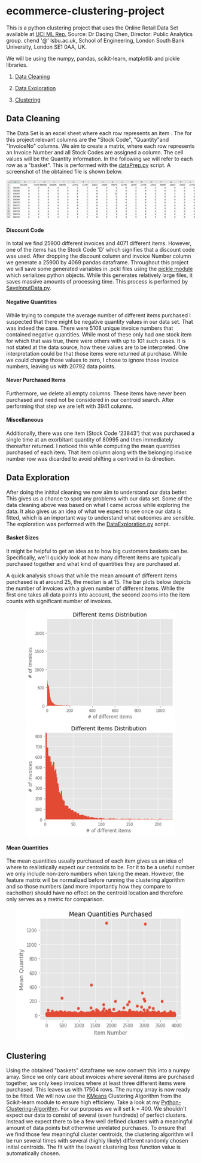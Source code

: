 # ecommerce-clustering-project
This is a python clustering project that uses the Online Retail Data Set available at [UCI ML Rep.](https://archive.ics.uci.edu/ml/datasets/online+retail#)
Source:  Dr Daqing Chen, Director: Public Analytics group. chend '@' lsbu.ac.uk, School of Engineering, London South Bank University, London SE1 0AA, UK.

We will be using the numpy, pandas, scikit-learn, matplotlib and pickle libraries. 

1. [Data Cleaning](https://github.com/gmoharram/ecommerce-clustering-project#data-cleaning)

2. [Data Exploration](https://github.com/gmoharram/ecommerce-clustering-project#data-exploration)

3. [Clustering](https://github.com/gmoharram/ecommerce-clustering-project#data-exploration)

## Data Cleaning

The Data Set is an excel sheet where each row represents an item . The for this project relevant columns are the "Stock Code", "Quantity"and "InvoiceNo" columns. We aim to create a matrix, where each row represents an Invoice Number and all Stock Codes are assigned a column. The cell values will be the Quantity information. In the following we will refer to each row as a "basket". This is performed with the [dataPrep.py](https://github.com/gmoharram/ecommerce-clustering-project/blob/main/dataPrep.py) script. A screenshot of the obtained file is shown below. 

![Baskets](https://github.com/gmoharram/ecommerce-clustering-project/blob/main/2021-01-07.png "Baskets")


#### Discount Code

In total we find 25900 different invoices and 4071 different items. However, one of the items has the Stock Code 'D' which signifies that a discount code was used. After dropping the discount column and invoice Number column we generate a 25900 by 4069 pandas dataframe. Throughout this project we will save some generated variables in .pckl files using the [pickle module](https://docs.python.org/3/library/pickle.html) which serializes python objects. While this generates relatively large files, it saves massive amounts of processing time. This process is performed by [SaveInputData.py](https://github.com/gmoharram/ecommerce-clustering-project/blob/main/SaveInputData.py).

#### Negative Quantities

While trying to compute the average number of different items purchased I suspected that there might be negative quantity values in our data set. That was indeed the case. There were 5108 unique invoice numbers that contained negative quantities. While most of these only had one stock item for which that was true, there were others with up to 101 such cases. It is not stated at the data source, how these values are to be interpreted. One interpretation could be that those items were returned at purchase. While we could change those values to zero, I chose to ignore those invoice numbers, leaving us with 20792 data points. 

#### Never Purchased Items

Furthermore, we delete all empty columns. These items have never been purchased and need not be considered in our centroid search. After performing that step we are left with 3941 columns. 

#### Miscellaneous

Additionally, there was one item (Stock Code '23843') that was purchased a single time at an exorbitant quantity of 80995 and then immediately thereafter returned. I noticed this while computing the mean quantities purchased of each item. That item column along with the belonging invoice number row was dicarded to avoid shifting a centroid in its direction. 

## Data Exploration

After doing the initital cleaning we now aim to understand our data better. This gives us a chance to spot any problems with our data set. Some of the data cleaning above was based on what I came across while exploring the data. It also gives us an idea of what we expect to see once our data is fitted, which is an important way to understand what outcomes are sensible. The exploration was performed with the [DataExploration.py](https://github.com/gmoharram/ecommerce-clustering-project/blob/main/DataExploration.py) script.

#### Basket Sizes

It might be helpful to get an idea as to how big customers baskets can be. Specifically, we'll quickly look at how many different items are typically purchased together and what kind of quantities they are purchased at. 

A quick analysis shows that while the mean amount of different items purchased is at around 25, the median is at 15. The bar plots below depicts the number of invoices with a given number of different items. While the first one takes all data points into account, the second zooms into the item counts with significant number of invoices. 

<p align="center">
  <img width="400" height="300" src="https://github.com/gmoharram/ecommerce-clustering-project/blob/main/DifferentDistribution.png">
  <img width="400" height="300" src="https://github.com/gmoharram/ecommerce-clustering-project/blob/main/DifferentDistributionMiddle.png">
</p>


#### Mean Quantities

The mean quantities usually purchased of each item gives us an idea of where to realistically expect our centroids to be. For it to be a useful number we only include non-zero numbers when taking the mean. However, the feature matrix will be normalized before running the clustering algorithm and so those numbers (and more importantly how they compare to eachother) should have no effect on the centroid location and therefore only serves as a metric for comparison. 


<p align="center">
  <img width="450" height="350" src="https://github.com/gmoharram/ecommerce-clustering-project/blob/main/MeanQuantities.png">
</p>

## Clustering 

Using the obtained "baskets" dataframe we now convert this into a numpy array. Since we only care about invoices where several items are purchased together, we only keep invoices where at least three different items were purchased. This leaves us with 17504 rows. The numpy array is now ready to be fitted. We will now use the [KMeans](https://scikit-learn.org/stable/modules/generated/sklearn.cluster.KMeans.html#sklearn.cluster.KMeans) Clustering Algorithm from the Scikit-learn module to ensure high efficieny. Take a look at my [Python-Clustering-Algorithm](https://github.com/gmoharram/Python-Clustering-Algorithm). For our purposes we will set k = 400. We shouldn't expect our data to consist of several (even hundreds) of perfect clusters. Instead we expect there to be a few well defined clusters with a meaningful amount of data points but otherwise unrelated purchases. To ensure that we find those few meaningful cluster centroids, the clustering algorithm will be run several times with several (highly likely) different randomly chosen initial centroids. The fit with the lowest clustering loss function value is automatically chosen. 


